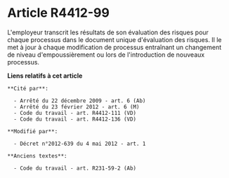 # Article R4412-99

L'employeur transcrit les résultats de son évaluation des risques pour chaque processus dans le document unique d'évaluation
des risques. Il le met à jour à chaque modification de processus entraînant un changement de niveau d'empoussièrement ou lors
de l'introduction de nouveaux processus.

**Liens relatifs à cet article**

	**Cité par**:

	  - Arrêté du 22 décembre 2009 - art. 6 (Ab)
	  - Arrêté du 23 février 2012 - art. 6 (M)
	  - Code du travail - art. R4412-111 (VD)
	  - Code du travail - art. R4412-136 (VD)

	**Modifié par**:

	  - Décret n°2012-639 du 4 mai 2012 - art. 1

	**Anciens textes**:

	  - Code du travail - art. R231-59-2 (Ab)
